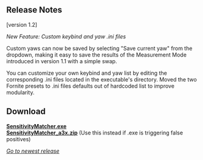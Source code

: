 ## Release Notes

[version 1.2] 

_New Feature: Custom keybind and yaw .ini files_

Custom yaws can now be saved by selecting "Save current yaw" from the dropdown, making it easy to save the results of the Measurement Mode introduced in version 1.1 with a simple swap.

You can customize your own keybind and yaw list by editing the corresponding .ini files located in the executable's directory. Moved the two Fornite presets to .ini files defaults out of hardcoded list to improve modularity.

## Download

[**SensitivityMatcher.exe**](https://github.com/KovaaK/SensitivityMatcher/releases/download/1.2/SensitivityMatcher.exe) \
[**SensitivityMatcher_a3x.zip**](https://github.com/KovaaK/SensitivityMatcher/releases/download/1.2/SensitivityMatcher_a3x.zip) (Use this instead if .exe is triggering false positives)

[_Go to newest release_](https://github.com/KovaaK/SensitivityMatcher/releases/latest)
